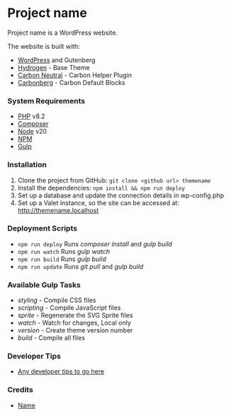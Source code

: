 # Project name

Project name is a WordPress website.

The website is built with:

* [WordPress](https://wordpress.com/) and Gutenberg
* [Hydrogen](https://github.com/carboncreativeuk/Hydrogen) - Base Theme
* [Carbon Neutral](https://github.com/carboncreativeuk/CarbonNeutral) - Carbon Helper Plugin
* [Carbonberg](https://github.com/carboncreativeuk/Carbonberg) - Carbon Default Blocks

### System Requirements

* [PHP](https://www.php.net/) v8.2
* [Composer](https://getcomposer.org/)
* [Node](https://nodejs.org/en/) v20
* [NPM](https://www.npmjs.com/) 
* [Gulp](https://gulpjs.com/)


### Installation

1. Clone the project from GitHub: `git clone <github url> themename`
2. Install the dependencies: `npm install && npm run deploy`
3. Set up a database and update the connection details in wp-config.php
4. Set up a Valet instance, so the site can be accessed at: http://themename.localhost


### Deployment Scripts

* `npm run deploy` Runs _composer install_ and _gulp build_
* `npm run watch` Runs _gulp watch_
* `npm run build` Runs _gulp build_
* `npm run update` Runs _git pull_ and _gulp build_


### Available Gulp Tasks

* _styling_ - Compile CSS files
* _scripting_ - Compile JavaScript files
* _sprite_ - Regenerate the SVG Sprite files
* _watch_ - Watch for changes, Local only
* _version_ - Create theme version number
* _build_ - Compile all files


### Developer Tips

* [Any developer tips to go here](docs/example.md)


### Credits

* [Name](https://github.com/name)
